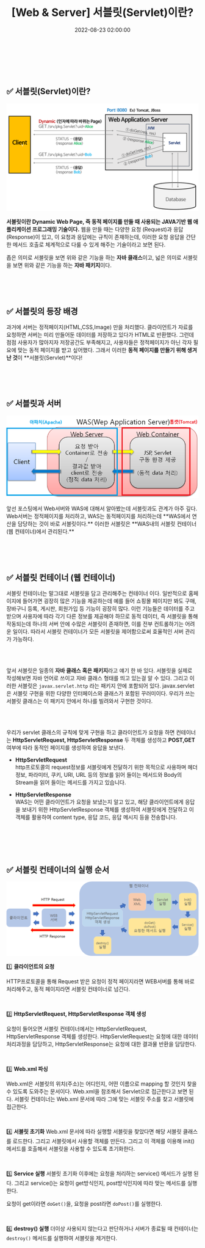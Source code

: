 ﻿---
permalink: /2022-08-23-what-is-servlet/
published: true
title: "[Web & Server] 서블릿(Servlet)이란? "
date: 2022-08-23 02:00:00
toc: true
toc_sticky: true
toc_label: "서블릿(Servlet)이란"
categories:
- Web & Server
tags:
- WAS
- Web 서버
- 개발상식

---
<br><br><br>

## ✅ 서블릿(Servlet)이란?
<p align="left">
<img src="https://github.com/idkim97/idkim97.github.io/blob/master/img/servlet1.png?raw=true">
</p>

**서블릿이란 Dynamic Web Page, 즉 동적 페이지를 만들 때 사용되는 JAVA기반 웹 애플리케이션 프로그래밍 기술이다.** 웹을 만들 때는 다양한 요청 (Request)과 응답(Response)이 있고, 이 요청과 응답에는 규칙이 존재하는데, 이러한 요청 응답을 간단한 메서드 호출로 체계적으로 다룰 수 있게 해주는 기술이라고 보면 된다.

좁은 의미로 서블릿을 보면 위와 같은 기능을 하는 **자바 클래스**이고,
넓은 의미로 서블릿을 보면 위와 같은 기능을 하는 **자바 패키지**이다.

<br><br><br>

## ✅ 서블릿의 등장 배경
과거에 서버는 정적페이지(HTML,CSS,Image) 만을 처리했다. 클라이언트가 자료를 요청하면 서버는 미리 만들어둔 데이터를 저장하고 있다가 HTML로 반환했다. 그런데 점점 사용자가 많아지자 저장공간도 부족해지고, 사용자들은 정적페이지가 아닌 각자 필요에 맞는 동적 페이지를 받고 싶어했다. 그래서 이러한 **동적 페이지를 만들기 위해 생겨난 것**이 **서블릿(Servlet)**이다!


<br><br><br>

## ✅ 서블릿과 서버
<p align="center">
<img src="https://github.com/idkim97/idkim97.github.io/blob/master/img/servlet3.png?raw=true">
</p>
앞선 포스팅에서 Web서버와 WAS에 대해서 알아봤는데 서블릿과도 관계가 아주 깊다. Web서버는 정적페이지를 처리하고, WAS는 동적페이지를 처리하는데 **WAS에서 연산을 담당하는 것이 바로 서블릿이다.** 이러한 서블릿은 **WAS내의 서블릿 컨테이너(웹 컨테이너)에서 관리된다.**

<br><br><br>

## ✅ 서블릿 컨테이너 (웹 컨테이너)
서블릿 컨테이너는 말그대로 서블릿을 담고 관리해주는 컨테이너 이다. 일반적으로 홈페이지에 들어가면 굉장히 많은 기능을 제공하는데 예를 들어 쇼핑몰 페이지만 봐도 구매, 장바구니 등록, 게시판, 회원가입 등 기능이 굉장히 많다. 이런 기능들은 데이터를 주고받으며 사용자에 따라 각기 다른 정보를 제공해야 하므로 동적 데이터, 즉 서블릿을 통해 작동되는데 하나의 서버 안에 수많은 서블릿이 존재하면, 이를 전부 컨트롤하기는 어려운 일이다. 따라서 서블릿 컨테이너가 모든 서블릿을 제어함으로써 효율적인 서버 관리가 가능하다.

<br><br>

앞서 서블릿은 일종의 **자바 클래스 혹은 패키지**라고 얘기 한 바 있다. 서블릿을 실제로 작성해보면 자바 언어로 쓰이고 자바 클래스 형태를 띄고 있는걸 알 수 있다. 그리고 이러한 서블릿은 ```javax.servlet.http``` 라는 패키지 안에 포함되어 있다. javax.servlet은 서블릿 구현을 위한 다양한 인터페이스와 클래스가 포함된 꾸러미이다. 우리가 쓰는 서블릿 클래스는 이 패키지 안에서 하나를 빌려와서 구현한 것이다.

<br><br>

우리가 servlet 클래스의 규칙에 맞게 구현을 하고 클라이언트가 요청을 하면 컨테이너는 **HttpServletRequest, HttpServletResponse** 두 객체를 생성하고 **POST,GET** 여부에 따라 동적인 페이지를 생성하여 응답을 보낸다.
<BR>

- **HttpServletRequest**   
http프로토콜의 request정보를 서블릿에게 전달하기 위한 목적으로 사용하며 헤더 정보, 파라미터, 쿠키, URI, URL 등의 정보를 읽어 들이는 메서드와 Body의 Stream을 읽어 들이는 메서드를 가지고 있습니다.

- **HttpServletResponse**   
WAS는 어떤 클라이언트가 요청을 보냈는지 알고 있고, 해당 클라이언트에게 응답을 보내기 위한 HttpServletResponse 객체를 생성하여 서블릿에게 전달하고 이 객체를 활용하여 content type, 응답 코드, 응답 메시지 등을 전송합니다.

<br><br><br><br>

## ✅ 서블릿 컨테이너의 실행 순서
<p align="center">
<img src="https://github.com/idkim97/idkim97.github.io/blob/master/img/servlet4.png?raw=true">
</p>

1️⃣ **클라이언트의 요청**

HTTP프로토콜을 통해 Request 받은 요청이 정적 페이지라면 WEB서버를 통해 바로 처리해주고, 동적 페이지라면 서블릿 컨테이너로 넘긴다.

<br>
	
2️⃣ **HttpServletRequest, HttpServletResponse 객체 생성**

요청이 들어오면 서블릿 컨테이너에서는 HttpServletRequest, HttpServletResponse 객체를 생성한다. HttpServletRequest는 요청에 대한 데이터 처리과정을 담당하고, HttpServletResponse는 요청에 대한 결과물 반환을 담당한다.

<br>

3️⃣ **Web.xml 파싱**

Web.xml은 서블릿의 위치(주소)는 어디인지, 어떤 이름으로 mapping 할 것인지 찾을 수 있도록 도와주는 문서이다. Web.xml을 참조해서 Servlet으로 접근한다고 보면 된다.
서블릿 컨테이너는 Web.xml 문서에 따라 그에 맞는 서블릿 주소를 찾고 서블릿에 접근한다.

<br>
	
4️⃣ **서블릿 초기화**
Web.xml 문서에 따라 실행할 서블릿을 찾았다면 해당 서블릿 클래스를 로드한다. 그리고 서블릿에서 사용할 객체를 만든다. 그리고 이 객체를 이용해 init()메서드를 호출해서 서블릿을 사용할 수 있도록 초기화한다.

<br>

5️⃣ **Service 실행**
서블릿 초기화 이후에는 요청을 처리하는 service() 메서드가 실행 된다. 그리고 service()는 요청이 get방식인지, post방식인지에 따라 맞는 메서드를 실행한다.

요청이 get이라면 `doGet()`을,
요청을 post라면 `doPost()`를 실행한다.

<br>

6️⃣ **destroy() 실행**
더이상 사용되지 않는다고 판단하거나 서버가 종료될 때 컨테이너는 `destroy()` 메서드를 실행하여 서블릿을 제거한다.

<br><br><br>

 

